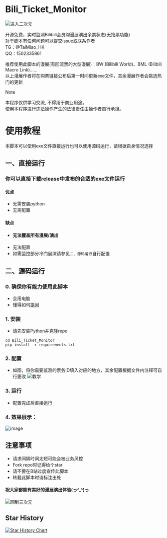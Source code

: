 # Bili_Ticket_Monitor

![进入二次元](https://github.com/user-attachments/assets/7ac8b7c7-3cfd-4438-a7ce-e7ab31dfe19a)

开源免费，实时监测Bilibili会员购漫展演出余票状态(无抢票功能)   
对于脚本有任何问题可以提交issue或联系作者    
TG：@TaiMiao_HK   
QQ：1502335861
   
推荐使用此脚本的漫展(有回流票的大型漫展)：BW (Bilibili World)、BML (Bilibili Macro Link)......  
以上漫展作者将在购票链接公布后第一时间更新exe文件，其余漫展作者会挑选热门的更新

> [!NOTE]
> 本程序仅供学习交流, 不得用于商业用途。   
> 使用本程序进行违法操作产生的法律责任由操作者自行承担。

# 使用教程
本脚本可以使用exe文件直接运行也可以使用源码运行，请根据自身情况选择
   
## 一、直接运行
### 你可以直接下载release中发布的合适的exe文件运行
#### 优点
- 无需安装python
- 无需配置
#### 缺点
- #### 无法覆盖所有漫展/演出
- 无法配置
- 如需监控部分冷门展演请参见``二、源码运行``自行配置

## 二、源码运行
### 0. 确保你有能力使用此脚本
- 会用电脑
- 懂得如何[提问](https://github.com/ryanhanwu/How-To-Ask-Questions-The-Smart-Way/blob/main/README-zh_CN.md)

### 1. 安装
 - 请先安装Python并克隆repo   
```shell
cd Bili_Ticket_Monitor
pip install -r requirements.txt
```

### 2. 配置
- 如图，将你需要监测的票务ID填入对应的地方，其余配置根据文件内注释可自行更改
![教学](https://github.com/user-attachments/assets/549d4f00-ea87-41bc-ae46-e84e09d85df6)


### 3. 运行
- 配置完成后直接运行

### 4. 效果展示：   
![image](https://github.com/user-attachments/assets/7ec43732-24fb-4da9-9286-e343784c4701)





## 注意事项
- 请求间隔时间太短可能会被业务风控
- Fork repo时记得给个star
- 请不要在B站过度宣传此脚本
- 转载此脚本时请标注出处
#### 祝大家都能有美好的漫展演出体验(っ^_^)っ
   
![回到三次元](https://github.com/user-attachments/assets/81ede360-2f8d-48c1-a384-ffddb7c68e22)

## Star History

[![Star History Chart](https://api.star-history.com/svg?repos=TaiMiao/Bili_Ticket_Monitor&type=Date)](https://star-history.com/#TaiMiao/Bili_Ticket_Monitor&Date)
